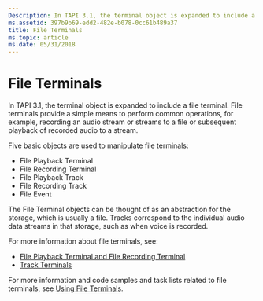 ```yaml
---
Description: In TAPI 3.1, the terminal object is expanded to include a file terminal. File terminals provide a simple means to perform common operations, for example, recording an audio stream or streams to a file or subsequent playback of recorded audio to a stream.
ms.assetid: 397b9b69-edd2-482e-b078-0cc61b489a37
title: File Terminals
ms.topic: article
ms.date: 05/31/2018
---
```


# File Terminals

In TAPI 3.1, the terminal object is expanded to include a file terminal. File terminals provide a simple means to perform common operations, for example, recording an audio stream or streams to a file or subsequent playback of recorded audio to a stream.

Five basic objects are used to manipulate file terminals:

-   File Playback Terminal
-   File Recording Terminal
-   File Playback Track
-   File Recording Track
-   File Event

The File Terminal objects can be thought of as an abstraction for the storage, which is usually a file. Tracks correspond to the individual audio data streams in that storage, such as when voice is recorded.

For more information about file terminals, see:

-   [File Playback Terminal and File Recording Terminal](file-playback-terminal-and-file-recording-terminal.md)
-   [Track Terminals](track-terminals.md)

For more information and code samples and task lists related to file terminals, see [Using File Terminals](using-file-terminals.md).

 

 



